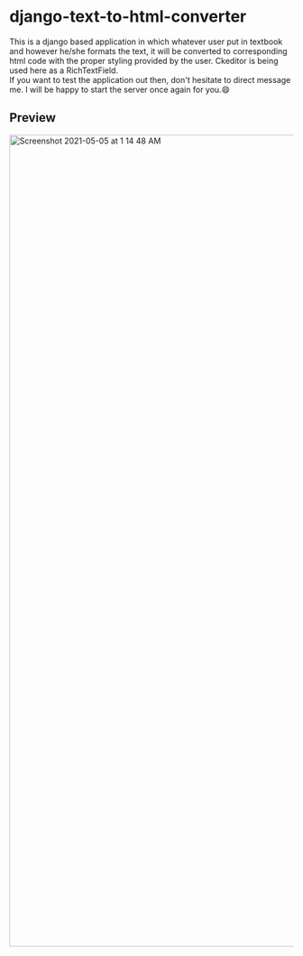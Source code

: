 # django-text-to-html-converter
This is a django based application in which whatever user put in textbook and however he/she formats the text, it will be converted to corresponding html code with the proper styling provided by the user. Ckeditor is being used here as a RichTextField. <br> 
If you want to test the application out then, don't hesitate to direct message me. I will be happy to start the server once again for you.😄
## Preview
<img width="1440" alt="Screenshot 2021-05-05 at 1 14 48 AM" src="https://user-images.githubusercontent.com/64217477/117061570-ff239900-ad3f-11eb-8c44-f7f87ccf19d7.png">
